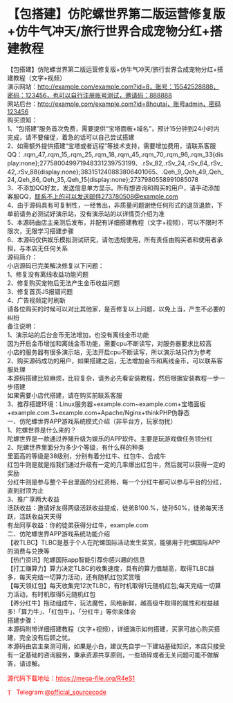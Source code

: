 # 【包搭建】仿陀螺世界第二版运营修复版+仿牛气冲天/旅行世界合成宠物分红+搭建教程

【包搭建】仿陀螺世界第二版运营修复版+仿牛气冲天/旅行世界合成宠物分红+搭建教程（文字+视频）<br>演示网站：http://example.com/example.com?id=8，账号：15542528888，密码：123456，也可以自行注册账号测试，邀请码：888888<br>网站后台：http://example.com/example.com?id=8houtai，账号admin，密码123456<br>购买须知：<br>1、“包搭建”服务首次免费，需要提供“宝塔面板+域名”，预计15分钟到24小时内完成，请不要催促，着急的话可以自己尝试搭建<br>2、如需额外提供搭建“宝塔或者远程”等技术支持，需要增加费用，请联系客服QQ：.rqm_47,.rqm_15,.rqm_25,.rqm_18,.rqm_45,.rqm_70,.rqm_96,.rqm_33{display:none};277580049971948331239753199、.rSv_82,.rSv_24,.rSv_64,.rSv_42,.rSv_88{display:none};383151240883806401065、.Qeh_9,.Qeh_49,.Qeh_24,.Qeh_86,.Qeh_35,.Qeh_15{display:none};2737980558991085078<br>3、不添加QQ好友，发送信息单方显示。所有想咨询和购买的用户，请手动添加客服QQ，联系不上的可以发送邮件273780508@example.com<br>4、由于源码具有可复制性，一经售出，非质量问题谢绝任何形式的退货退款，下单前请务必测试好演示站，没有演示站的以详情页介绍为准<br>5、本源码由店主亲测后发布，并配有详细搭建教程（文字+视频），可以不限时不限次，无限学习搭建步骤<br>6、本源码仅供娱乐模拟测试研究，请勿违规使用，所有责任由购买者和使用者承担，与本店无任何关系<br>源码简介：<br>小店源码已完美解决修复以下问题：<br>1、修复没有离线收益功能问题<br>2、修复购买宠物后无法产生金币收益问题<br>3、修复首页JS报错问题<br>4、广告视频定时刷新<br>请各位购买的时候可以对比其他家，是否修复以上问题，以免上当，产生不必要的纠纷<br>备注说明：<br>1、演示站的后台金币无法增加，也没有离线金币功能<br>因为开启金币增加和离线金币功能，需要cpu不断读写，对服务器要求比较高<br>小店的服务器有很多演示站，无法开启cpu不断读写，所以演示站只作为参考<br>2、购买源码成功的用户，如果搭建之后，无法增加金币和离线金币，可以联系客服处理<br>本源码搭建比较麻烦，比较复杂，请务必先看安装教程，然后根据安装教程一步一步搭建<br>如果需要小店代搭建，请在购买前联系客服<br>3、推荐搭建环境：Linux服务器+example.com~example.com+宝塔面板+example.com.3+example.com+Apache/Nginx+thinkPHP伪静态<br>一、仿陀螺世界APP游戏系统模式介绍（非平台方，玩家勿扰）<br>1、陀螺世界是什么来的？<br>陀螺世界是一款通过养殖升级为娱乐的APP软件。主要是玩游戏做任务领分红<br>2、陀螺世界里面分为多少个等级，有什么样的种类<br>里面高的等级是38级别，分别有着分红牛、红包牛、合成牛<br>红包牛则是就是指我们通过升级有一定的几率爆出红包牛，然后就可以获得一定的奖励<br>分红牛则是参与整个平台里面的分红资格，每一个分红牛都可以参与平台的分红，直到封顶为止<br>3、推广享两大收益<br>活跃收益：邀请好友得两级活跃收益提成，徒弟B100.%，徒孙50%，徒弟每天活跃，活跃收益天天得<br>有龙同享收益：你的徒弟获得分红牛，example.com<br>二、仿陀螺世界APP游戏系统功能介绍<br>【收TLBC】TLBC是基于个人在陀螺国际活动发生奖赏，能够用于陀螺国际APP的消费与兑换等<br>【热门资讯】陀螺国际app智能引荐你感兴趣的信息<br>【打工赚算力】算力决定TLBC的收集速度，具有的算力值越高，取得TLBC越多，每天完结一切算力活动，还有随机红包奖赏哦<br>【每天领红包】每天收集完12次TLBC，有时机取得1元随机红包;每天完结一切算力活动，有时机取得5元随机红包<br>【养分红牛】拖动组成牛，玩法魔性，风格新鲜，越高级牛取得的属性和权益越多!「算力牛」、「红包牛」、「分红牛」等你来体会<br>搭建步骤：<br>本源码附带详细搭建教程（文字+视频），详细演示如何搭建，买家可放心购买搭建，完全没有后顾之忧。<br>本源码由店主亲测可用，如果是小白，建议先自学一下建站基础知识，本店只接受有一定基础的咨询服务，秉承资源共享原则，一些琐碎或者无关问题可能不做解答，请谅解。<br>


<p style="color: red;">源代码下载地址：<a href="https://mega-file.org/R4eS1" style="color: red;">https://mega-file.org/R4eS1</a></p><p style="color: red;"><img src="https://cdn-icons-png.flaticon.com/512/2111/2111646.png" alt="Telegram Icon" style="width: 16px; vertical-align: middle; margin-right: 5px;">Telegram:<a href="https://t.me/official_sourcecode" style="color: red;">@official_sourcecode</a></p>